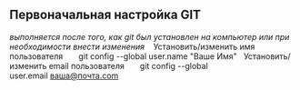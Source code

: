 ## Первоначальная настройка GIT 
*выполняется после того, как git был установлен на компьютер или при необходимости внести изменения* 
 
Установить/изменить имя пользователя 
 
    git config --global user.name "Ваше Имя" 
 
Установить/изменить email пользователя 
 
    git config --global user.email ваша@почта.com